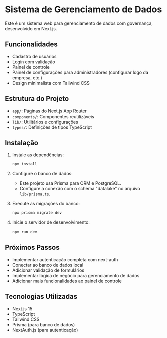 # Sistema de Gerenciamento de Dados

Este é um sistema web para gerenciamento de dados com governança, desenvolvido em Next.js.

## Funcionalidades

- Cadastro de usuários
- Login com validação
- Painel de controle
- Painel de configurações para administradores (configurar logo da empresa, etc.)
- Design minimalista com Tailwind CSS

## Estrutura do Projeto

- `app/`: Páginas do Next.js App Router
- `components/`: Componentes reutilizáveis
- `lib/`: Utilitários e configurações
- `types/`: Definições de tipos TypeScript

## Instalação

1. Instale as dependências:
   ```bash
   npm install
   ```

2. Configure o banco de dados:
   - Este projeto usa Prisma para ORM e PostgreSQL.
   - Configure a conexão com o schema "datalake" no arquivo `lib/prisma.ts`.

3. Execute as migrações do banco:
   ```bash
   npx prisma migrate dev
   ```

4. Inicie o servidor de desenvolvimento:
   ```bash
   npm run dev
   ```

## Próximos Passos

- Implementar autenticação completa com next-auth
- Conectar ao banco de dados local
- Adicionar validação de formulários
- Implementar lógica de negócio para gerenciamento de dados
- Adicionar mais funcionalidades ao painel de controle

## Tecnologias Utilizadas

- Next.js 15
- TypeScript
- Tailwind CSS
- Prisma (para banco de dados)
- NextAuth.js (para autenticação)
